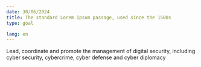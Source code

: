 ```yaml
---
date: 30/06/2024
title: The standard Lorem Ipsum passage, used since the 1500s
type: goal

lang: en
---
```


Lead, coordinate and promote the management of digital security, including cyber security,
cybercrime, cyber defense and cyber diplomacy

